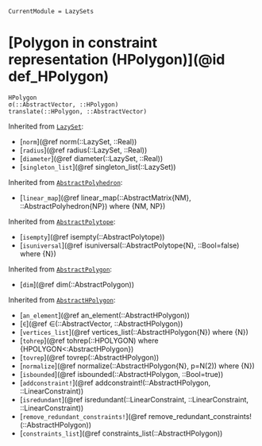 ```@meta
CurrentModule = LazySets
```

# [Polygon in constraint representation (HPolygon)](@id def_HPolygon)

```@docs
HPolygon
σ(::AbstractVector, ::HPolygon)
translate(::HPolygon, ::AbstractVector)
```
Inherited from [`LazySet`](@ref):
* [`norm`](@ref norm(::LazySet, ::Real))
* [`radius`](@ref radius(::LazySet, ::Real))
* [`diameter`](@ref diameter(::LazySet, ::Real))
* [`singleton_list`](@ref singleton_list(::LazySet))

Inherited from [`AbstractPolyhedron`](@ref):
* [`linear_map`](@ref linear_map(::AbstractMatrix{NM}, ::AbstractPolyhedron{NP}) where {NM, NP})

Inherited from [`AbstractPolytope`](@ref):
* [`isempty`](@ref isempty(::AbstractPolytope))
* [`isuniversal`](@ref isuniversal(::AbstractPolytope{N}, ::Bool=false) where {N})

Inherited from [`AbstractPolygon`](@ref):
* [`dim`](@ref dim(::AbstractPolygon))

Inherited from [`AbstractHPolygon`](@ref):
* [`an_element`](@ref an_element(::AbstractHPolygon))
* [`∈`](@ref ∈(::AbstractVector, ::AbstractHPolygon))
* [`vertices_list`](@ref vertices_list(::AbstractHPolygon{N}) where {N})
* [`tohrep`](@ref tohrep(::HPOLYGON) where {HPOLYGON<:AbstractHPolygon})
* [`tovrep`](@ref tovrep(::AbstractHPolygon))
* [`normalize`](@ref normalize(::AbstractHPolygon{N}, p=N(2)) where {N})
* [`isbounded`](@ref isbounded(::AbstractHPolygon, ::Bool=true))
* [`addconstraint!`](@ref addconstraint!(::AbstractHPolygon, ::LinearConstraint))
* [`isredundant`](@ref isredundant(::LinearConstraint, ::LinearConstraint, ::LinearConstraint))
* [`remove_redundant_constraints!`](@ref remove_redundant_constraints!(::AbstractHPolygon))
* [`constraints_list`](@ref constraints_list(::AbstractHPolygon))
